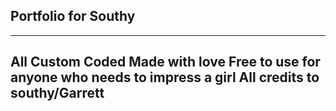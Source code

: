 ## Portfolio for Southy
-----------------------------------------------------------------------
 All Custom Coded
 Made with love
 Free to use for anyone who needs to impress a girl
 All credits to southy/Garrett
-----------------------------------------------------------------------
